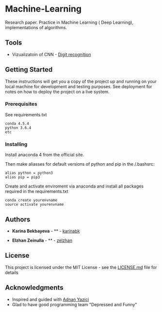 # Machine-Learning
Research paper. Practice in Machine Learning ( Deep Learning), implementations of algorithms.
## Tools

* Vizualizatoin of CNN - [Digit recognition](http://scs.ryerson.ca/~aharley/vis/conv/flat.html)


## Getting Started

These instructions will get you a copy of the project up and running on your local machine for development and testing purposes. See deployment for notes on how to deploy the project on a live system.

### Prerequisites

See requirements.txt

```
conda 4.5.4
python 3.6.4
etc
```

### Installing

Install anaconda 4 from the official site.

Then make aliasses for default versions of python and pip in the /.bashsrc:

```
alias python = python3
alias pip = pip3
```

Create and activate enviroment via anaconda and install all packages required in the requirements.txt

```
conda create yourenvname
source activate yourenvname
```

## Authors

* **Karina Bekbayeva** - ** - [karinabk](https://github.com/karinabk)

* **Elzhan Zeinulla** - ** - [zelzhan](https://github.com/zelzhan)

## License

This project is licensed under the MIT License - see the [LICENSE.md](LICENSE.md) file for details

## Acknowledgments

* Inspired and guided with [Adnan Yazici](https://sst.nu.edu.kz/adnan-yazici-phd/)
* Glad to have good programming team "Depressed and Funny"
